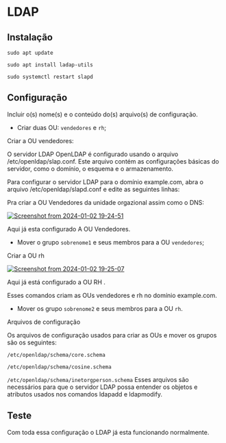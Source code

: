 # LDAP

## Instalação

`sudo apt update`

`sudo apt install ladap-utils`

`sudo systemctl restart slapd`



## Configuração

Incluir o(s) nome(s) e o conteúdo do(s) arquivo(s) de configuração.

- Criar duas OU: `vendedores` e `rh`;

Criar a OU vendedores:

O servidor LDAP OpenLDAP é configurado usando o arquivo /etc/openldap/slap.conf. Este arquivo contém as configurações básicas do servidor, como o domínio, o esquema e o armazenamento.

Para configurar o servidor LDAP para o domínio example.com, abra o arquivo /etc/openldap/slapd.conf e edite as seguintes linhas:


Pra criar a OU Vendedores da unidade orgazional assim como o DNS:

[![Screenshot from 2024-01-02 19-24-51](https://i.im.ge/2024/01/03/3MABLC.Screenshot-from-2024-01-02-19-24-51.png)](https://im.ge/i/3MABLC)

 Aqui já esta configurado A OU Vendedores.



- Mover o grupo `sobrenome1` e seus membros para a OU `vendedores`;


Criar a OU rh

[![Screenshot from 2024-01-02 19-25-07](https://i.im.ge/2024/01/03/3MCDFJ.Screenshot-from-2024-01-02-19-25-07.png)](https://im.ge/i/3MCDFJ)

Aqui já está configurado a OU RH .

Esses comandos criam as OUs vendedores e rh no domínio example.com.
- Mover os grupo `sobrenome2` e seus membros para a OU `rh`.


Arquivos de configuração

Os arquivos de configuração usados para criar as OUs e mover os grupos são os seguintes:


`/etc/openldap/schema/core.schema`

`/etc/openldap/schema/cosine.schema`

`/etc/openldap/schema/inetorgperson.schema`
Esses arquivos são necessários para que o servidor LDAP possa entender os objetos e atributos usados nos comandos ldapadd e ldapmodify.


## Teste

Com toda essa configuração o LDAP já esta funcionando normalmente.
